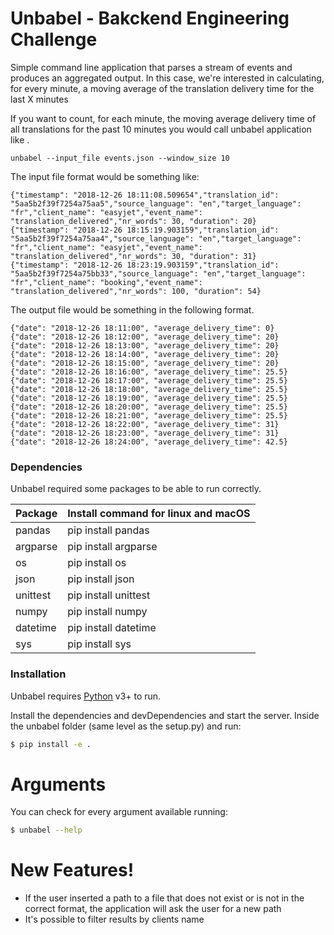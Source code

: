 # Unbabel - Bakckend Engineering Challenge




Simple command line application that parses a stream of events and produces an aggregated output. In this case, we're interested in calculating, for every minute, a moving average of the translation delivery time for the last X minutes
  
  If you want to count, for each minute, the moving average delivery time of all translations for the past 10 minutes you would call unbabel application like .

	unbabel --input_file events.json --window_size 10

The input file format would be something like:

	{"timestamp": "2018-12-26 18:11:08.509654","translation_id": "5aa5b2f39f7254a75aa5","source_language": "en","target_language": "fr","client_name": "easyjet","event_name": "translation_delivered","nr_words": 30, "duration": 20}
	{"timestamp": "2018-12-26 18:15:19.903159","translation_id": "5aa5b2f39f7254a75aa4","source_language": "en","target_language": "fr","client_name": "easyjet","event_name": "translation_delivered","nr_words": 30, "duration": 31}
	{"timestamp": "2018-12-26 18:23:19.903159","translation_id": "5aa5b2f39f7254a75bb33","source_language": "en","target_language": "fr","client_name": "booking","event_name": "translation_delivered","nr_words": 100, "duration": 54}


The output file would be something in the following format.

```
{"date": "2018-12-26 18:11:00", "average_delivery_time": 0}
{"date": "2018-12-26 18:12:00", "average_delivery_time": 20}
{"date": "2018-12-26 18:13:00", "average_delivery_time": 20}
{"date": "2018-12-26 18:14:00", "average_delivery_time": 20}
{"date": "2018-12-26 18:15:00", "average_delivery_time": 20}
{"date": "2018-12-26 18:16:00", "average_delivery_time": 25.5}
{"date": "2018-12-26 18:17:00", "average_delivery_time": 25.5}
{"date": "2018-12-26 18:18:00", "average_delivery_time": 25.5}
{"date": "2018-12-26 18:19:00", "average_delivery_time": 25.5}
{"date": "2018-12-26 18:20:00", "average_delivery_time": 25.5}
{"date": "2018-12-26 18:21:00", "average_delivery_time": 25.5}
{"date": "2018-12-26 18:22:00", "average_delivery_time": 31}
{"date": "2018-12-26 18:23:00", "average_delivery_time": 31}
{"date": "2018-12-26 18:24:00", "average_delivery_time": 42.5}
```


### Dependencies

Unbabel required some packages to be able to run correctly.

| Package | Install command for linux and macOS |
| ------ | ------ |
| pandas | pip install pandas |
| argparse | pip install argparse |
| os | pip install os |
| json | pip install json |
| unittest | pip install unittest |
| numpy | pip install numpy |
| datetime | pip install datetime |
| sys | pip install sys |

### Installation

Unbabel requires [Python](https://www.python.org/) v3+ to run.

Install the dependencies and devDependencies and start the server.
Inside the unbabel folder (same level as the setup.py) and run:

```sh
$ pip install -e .
```

# Arguments
You can check for every argument available running:
```sh
$ unbabel --help
```

# New Features!

  - If the user inserted a path to a file that does not exist or is not in the correct format, the application will ask the user for a new path
  - It's possible to filter results by clients name


